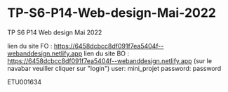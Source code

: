 # TP-S6-P14-Web-design-Mai-2022
TP S6 P14 Web design Mai 2022

lien du site FO  : https://6458dcbcc8df091f7ea5404f--webanddesign.netlify.app
lien du site BO  : https://6458dcbcc8df091f7ea5404f--webanddesign.netlify.app  (sur le navabar veuiller cliquer sur "login")
user: mini_projet  password: password

ETU001634
